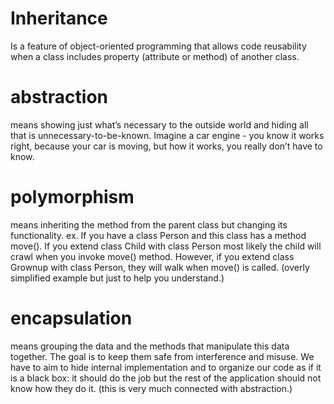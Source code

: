 # Inheritance
Is a feature of object-oriented programming that allows code reusability when a class includes property (attribute or method) of another class.

# abstraction
means showing just what’s necessary to the outside world and hiding all that is unnecessary-to-be-known. Imagine a car engine - you know it works right, because your car is moving, but how it works, you really don’t have to know.

# polymorphism
means inheriting the method from the parent class but changing its functionality. ex. If you have a class Person and this class has a method move(). If you extend class Child with class Person most likely the child will crawl when you invoke move() method. However, if you extend class Grownup with class Person, they will walk when move() is called. (overly simplified example but just to help you understand.)

# encapsulation
means grouping the data and the methods that manipulate this data together. The goal is to keep them safe from interference and misuse. We have to aim to hide internal implementation and to organize our code as if it is a black box: it should do the job but the rest of the application should not know how they do it. (this is very much connected with abstraction.)